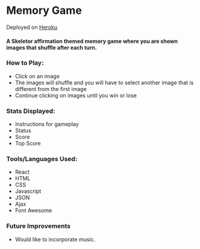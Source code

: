 # Memory Game

Deployed on [Heroku](https://quiet-garden-85070.herokuapp.com/)

#### A Skeletor affirmation themed memory game where you are shown images that shuffle after each turn.

### How to Play:
* Click on an image
* The images will shuffle and you will have to select another image that is different from the first image
* Continue clicking on images until you win or lose

### Stats Displayed:
* Instructions for gameplay
* Status
* Score
* Top Score

### Tools/Languages Used:
* React
* HTML
* CSS
* Javascript
* JSON
* Ajax
* Font Awesome

### Future Improvements
* Would like to incorporate music.